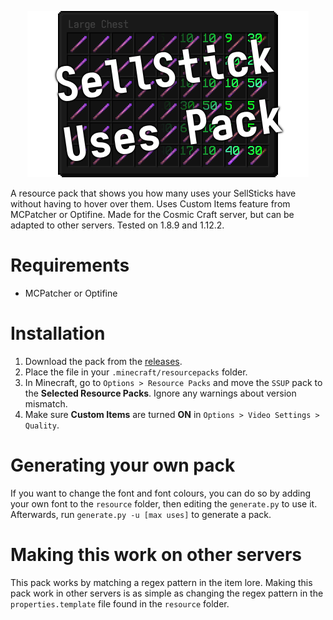 <p align="center">
  <img src="uses.png" alt="SellStick Uses Pack"/>
</p>

A resource pack that shows you how many uses your SellSticks have without having to hover over them. Uses Custom Items feature from MCPatcher or Optifine. Made for the Cosmic Craft server, but can be adapted to other servers. Tested on 1.8.9 and 1.12.2.

# Requirements
- MCPatcher or Optifine

# Installation
1. Download the pack from the [releases](https://github.com/aembur/sellstick-uses-pack/releases).
2. Place the file in your `.minecraft/resourcepacks` folder.
3. In Minecraft, go to `Options > Resource Packs` and move the `SSUP` pack to the **Selected Resource Packs**. Ignore any warnings about version mismatch.
4. Make sure **Custom Items** are turned **ON** in `Options > Video Settings > Quality`.

# Generating your own pack
If you want to change the font and font colours, you can do so by adding your own font to the `resource` folder, then editing the `generate.py` to use it.
Afterwards, run `generate.py -u [max uses]` to generate a pack.

# Making this work on other servers
This pack works by matching a regex pattern in the item lore. Making this pack work in other servers is as simple as changing the regex pattern in the `properties.template` file found in the `resource` folder.
